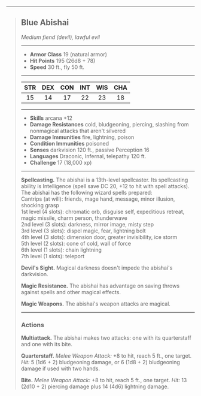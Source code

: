***
> ## Blue Abishai
> *Medium fiend (devil), lawful evil*
> 
> ***
> 
> - **Armor Class** 19 (natural armor)
> - **Hit Points** 195 (26d8 + 78)
> - **Speed** 30 ft., fly 50 ft.
> 
> ***
> 
> |STR|DEX|CON|INT|WIS|CHA|
> |:---:|:---:|:---:|:---:|:---:|:---:|
> |15|14|17|22|23|18|
> 
> ***
> 
> - **Skills** arcana +12
> - **Damage Resistances** cold, bludgeoning, piercing, slashing from nonmagical attacks that aren't silvered
> - **Damage Immunities** fire, lightning, poison
> - **Condition Immunities** poisoned
> - **Senses** darkvision 120 ft., passive Perception 16
> - **Languages** Draconic, Infernal, telepathy 120 ft.
> - **Challenge** 17 (18,000 xp)
> 
> ***
> 
> **Spellcasting.** The abishai is a 13th-level spellcaster. Its spellcasting ability is Intelligence (spell save DC 20, +12 to hit with spell attacks). The abishai has the following wizard spells prepared:  
> Cantrips (at will): friends, mage hand, message, minor illusion, shocking grasp  
> 1st level (4 slots): chromatic orb, disguise self, expeditious retreat, magic missile, charm person, thunderwave  
> 2nd level (3 slots): darkness, mirror image, misty step  
> 3rd level (3 slots): dispel magic, fear, lightning bolt  
> 4th level (3 slots): dimension door, greater invisibility, ice storm  
> 5th level (2 slots): cone of cold, wall of force  
> 6th level (1 slots): chain lightning  
> 7th level (1 slots): teleport
> 
> **Devil's Sight.** Magical darkness doesn't impede the abishai's darkvision.
> 
> **Magic Resistance.** The abishai has advantage on saving throws against spells and other magical effects.
> 
> **Magic Weapons.** The abishai's weapon attacks are magical.
> 
> ***
> 
> ### Actions
> **Multiattack.** The abishai makes two attacks: one with its quarterstaff and one with its bite.
> 
> **Quarterstaff.** *Melee Weapon Attack:* +8 to hit, reach 5 ft., one target. *Hit:* 5 (1d6 + 2) bludgeoning damage, or 6 (1d8 + 2) bludgeoning damage if used with two hands.
> 
> **Bite.** *Melee Weapon Attack:* +8 to hit, reach 5 ft., one target. *Hit:* 13 (2d10 + 2) piercing damage plus 14 (4d6) lightning damage.